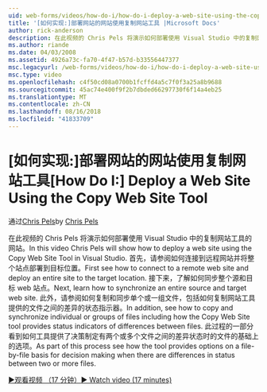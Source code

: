 ```yaml
---
uid: web-forms/videos/how-do-i/how-do-i-deploy-a-web-site-using-the-copy-web-site-tool
title: '[如何实现:]部署网站的网站使用复制网站工具 |Microsoft Docs'
author: rick-anderson
description: 在此视频的 Chris Pels 将演示如何部署使用 Visual Studio 中的复制网站工具的网站。 首先请参阅如何连接到远程网站和...
ms.author: riande
ms.date: 04/03/2008
ms.assetid: 4926a73c-fa70-4f47-b57d-b33556447377
msc.legacyurl: /web-forms/videos/how-do-i/how-do-i-deploy-a-web-site-using-the-copy-web-site-tool
msc.type: video
ms.openlocfilehash: c4f50cd08a0700b1fcffd4a5c7f0f3a25a8b9688
ms.sourcegitcommit: 45ac74e400f9f2b7dbded66297730f6f14a4eb25
ms.translationtype: MT
ms.contentlocale: zh-CN
ms.lasthandoff: 08/16/2018
ms.locfileid: "41833709"
---
```

<a name="how-do-i-deploy-a-web-site-using-the-copy-web-site-tool"></a><span data-ttu-id="17d04-104">[如何实现:]部署网站的网站使用复制网站工具</span><span class="sxs-lookup"><span data-stu-id="17d04-104">[How Do I:] Deploy a Web Site Using the Copy Web Site Tool</span></span>
====================
<span data-ttu-id="17d04-105">通过[Chris Pels](https://twitter.com/chrispels)</span><span class="sxs-lookup"><span data-stu-id="17d04-105">by [Chris Pels](https://twitter.com/chrispels)</span></span>

<span data-ttu-id="17d04-106">在此视频的 Chris Pels 将演示如何部署使用 Visual Studio 中的复制网站工具的网站。</span><span class="sxs-lookup"><span data-stu-id="17d04-106">In this video Chris Pels will show how to deploy a web site using the Copy Web Site Tool in Visual Studio.</span></span> <span data-ttu-id="17d04-107">首先，请参阅如何连接到远程网站并将整个站点部署到目标位置。</span><span class="sxs-lookup"><span data-stu-id="17d04-107">First see how to connect to a remote web site and deploy an entire site to the target location.</span></span> <span data-ttu-id="17d04-108">接下来，了解如何同步整个源和目标 web 站点。</span><span class="sxs-lookup"><span data-stu-id="17d04-108">Next, learn how to synchronize an entire source and target web site.</span></span> <span data-ttu-id="17d04-109">此外，请参阅如何复制和同步单个或一组文件，包括如何复制网站工具提供的文件之间的差异的状态指示器。</span><span class="sxs-lookup"><span data-stu-id="17d04-109">In addition, see how to copy and synchronize individual or groups of files including how the Copy Web Site tool provides status indicators of differences between files.</span></span> <span data-ttu-id="17d04-110">此过程的一部分看到如何工具提供了决策制定有两个或多个文件之间的差异状态时的文件的基础上的选项。</span><span class="sxs-lookup"><span data-stu-id="17d04-110">As part of this process see how the tool provides options on a file-by-file basis for decision making when there are differences in status between two or more files.</span></span>

[<span data-ttu-id="17d04-111">&#9654;观看视频 （17 分钟）</span><span class="sxs-lookup"><span data-stu-id="17d04-111">&#9654; Watch video (17 minutes)</span></span>](https://channel9.msdn.com/Blogs/ASP-NET-Site-Videos/how-do-i-deploy-a-web-site-using-the-copy-web-site-tool)
